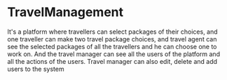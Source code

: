 # TravelManagement


It's a platform where travellers can select packages of their choices, and one traveller can make two travel package choices, and travel agent can see the selected packages of all the travellers and he can choose one to work on. And the travel manager can see all the users of the platform and all the actions of the users. Travel manager can also edit, delete and add users to the system
